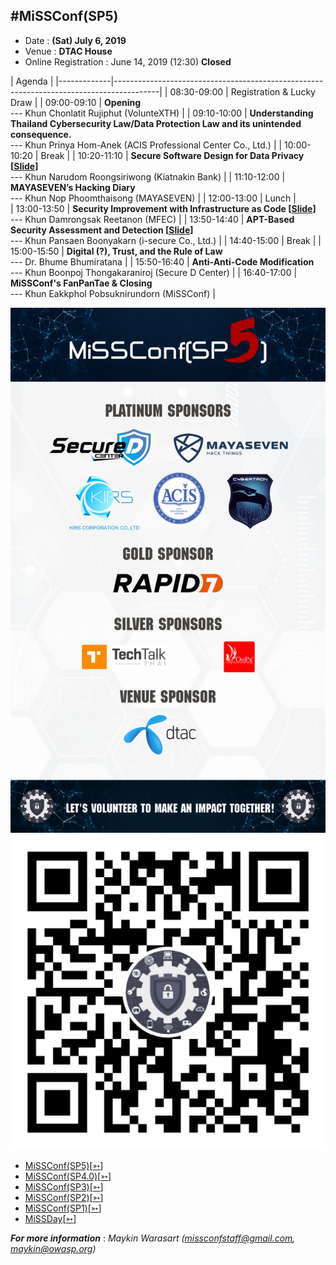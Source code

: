 ## #MiSSConf(SP5)

+ Date : **(Sat) July 6, 2019**
+ Venue : **DTAC House**
+ Online Registration : June 14, 2019 (12:30) **Closed**

|      Agenda       																					|
|-------------|-----------------------------------------------------------------------------------------|
| 08:30-09:00 | Registration & Lucky Draw																|
| 09:00-09:10 | **Opening** <br>--- Khun Chonlatit Rujiphut (VolunteXTH) 									|
| 09:10-10:00 | **Understanding Thailand Cybersecurity Law/Data Protection Law and its unintended consequence.** <br>--- Khun Prinya Hom-Anek (ACIS Professional Center Co., Ltd.)	|
| 10:00-10:20 | Break																					|
| 10:20-11:10 | **Secure Software Design for Data Privacy [[Slide](/SP5/Slides/Secure-Software-Design-for-Data-Privacy-MiSSConfSP5.pdf)]** <br>--- Khun Narudom Roongsiriwong (Kiatnakin Bank)								|
| 11:10-12:00 | **MAYASEVEN’s Hacking Diary** <br>--- Khun Nop Phoomthaisong (MAYASEVEN)				|
| 12:00-13:00 | Lunch																					|	
| 13:00-13:50 | **Security Improvement with Infrastructure as Code [[Slide](/SP5/Slides/SecurityImprovementWInfrastructureAsCode.pdf)]** <br>--- Khun Damrongsak Reetanon (MFEC)  										|
| 13:50-14:40 | **APT-Based Security Assessment and Detection [[Slide](https://docs.google.com/presentation/d/1HJj7svm206DsovI2n-ESaLcCh46MFg_9c1Hx0wq8UrU/)]** <br>--- Khun Pansaen Boonyakarn (i-secure Co., Ltd.)	|
| 14:40-15:00 | Break																					|
| 15:00-15:50 | **Digital (?), Trust, and the Rule of Law** <br>--- Dr. Bhume Bhumiratana  													|
| 15:50-16:40 | **Anti-Anti-Code Modification** <br>--- Khun Boonpoj Thongakaraniroj (Secure D Center)	|
| 16:40-17:00 | **MiSSConf's FanPanTae  & Closing** <br>--- Khun Eakkphol Pobsuknirundorn (MiSSConf) 	|


![](/SP5/Sponsors.png "Thank you our sponsors")
[![](/img/lineat-missconf-v2.png "Talk w/ us via LINE")](https://line.me/R/ti/p/%40missconf)


* [MiSSConf(SP5)](https://www.techtalkthai.com/misscoinf-sp5-date-and-agenda-are-announced/)[[➳](https://www.facebook.com/notes/2450050635052739/)]
* [MiSSConf(SP4.0)](https://www.techtalkthai.com/missconfsp4-0-registration-will-start-in-2018-03-16/)[[➳](https://www.facebook.com/notes/1998382990191517)]
* [MiSSConf(SP3)](https://www.techtalkthai.com/missconfsp3-registration-date-is-marked-at-march-15th-2017-12-00/)[[➳](https://www.facebook.com/notes/1590473300982490)]
* [MiSSConf(SP2)](https://www.techtalkthai.com/missconfsp2-tickets-will-be-available-for-free-at-noon-of-2016-11-03/)[[➳](https://www.facebook.com/notes/1435209959842159)]
* [MiSSConf(SP1)](https://www.techtalkthai.com/introduce-to-missconfsp1-free-it-security-seminar/)[[➳](https://www.facebook.com/notes/1292590137437476)]
* [MiSSDay](https://www.techtalkthai.com/it-connect-miss-day/)[[➳](https://www.facebook.com/notes/1257877097575447)]

***For more information*** : *Maykin Warasart (missconfstaff@gmail.com, maykin@owasp.org)*